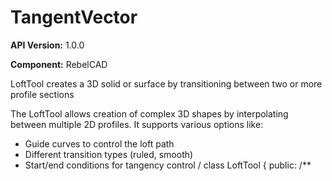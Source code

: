 # TangentVector

**API Version:** 1.0.0

**Component:** RebelCAD

LoftTool creates a 3D solid or surface by transitioning between two or more profile sections

The LoftTool allows creation of complex 3D shapes by interpolating between multiple 2D profiles.
It supports various options like:
- Guide curves to control the loft path
- Different transition types (ruled, smooth)
- Start/end conditions for tangency control
/
class LoftTool {
public:
    /**

